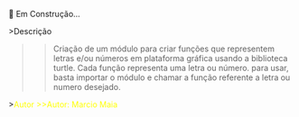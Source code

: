 
🔨 Em Construção...

<div>
>Descrição

>>Criação de um módulo para criar funções que representem letras e/ou números
em plataforma gráfica usando a biblioteca turtle.
Cada função representa uma letra ou número.
para usar, basta importar o módulo e chamar a função referente a 
letra ou numero desejado.
  </div>

<div>
><font color="yellow">Autor
>>Autor: Marcio Maia

</div>
